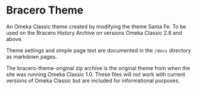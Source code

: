 # Bracero Theme

An Omeka Classic theme created by modifying the theme Santa Fe. To be used on the Bracero History Archive on versions Omeka Classic 2.8 and above.

Theme settings and simple page text are documented in the `/docs` directory as markdown pages.

The bracero-theme-original zip archive is the original theme from when the site was running Omeka Classic 1.0. These files will not work with current versions of Omeka Classic but are included for informational purposes.
